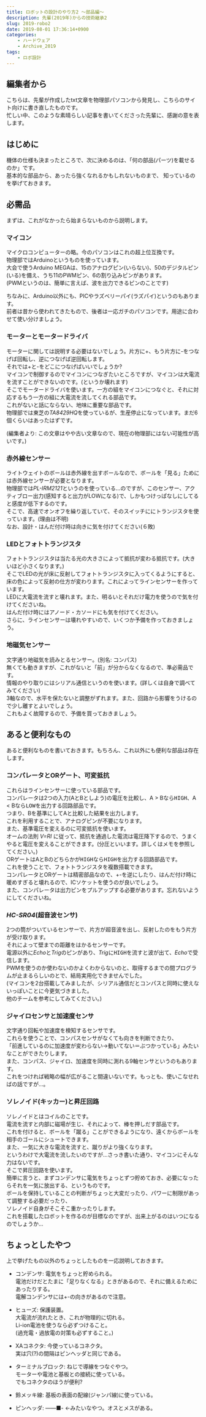 ```yaml
---
title: ロボットの設計のやり方2 ～部品編～
description: 先輩(2019年)からの技術継承2
slug: 2019-robo2
date: 2019-08-01 17:36:14+0900
categories:
    - ハードウェア
    - Archive_2019
tags: 
    - ロボ設計
---
```


## 編集者から
こちらは、先輩が作成したtxt文章を物理部パソコンから発見し、こちらのサイト向けに書き直したものです。<br />
忙しい中、このような素晴らしい記事を書いてくださった先輩に、感謝の意を表します。<br />

## はじめに
機体の仕様も決まったところで、次に決めるのは、「何の部品(パーツ)を載せるのか」です。<br />
基本的な部品から、あったら強くなれるかもしれないものまで、
知っているのを挙げておきます。

## 必需品
まずは、これがなかったら始まらないものから説明します。

### マイコン
マイクロコンピューターの略。今のパソコンはこれの超上位互換です。<br />
物理部ではArduinoというものを使っています。<br />
大会で使うArduino MEGAは、15のアナログピン(いらない)、50のデジタルピン(いる)を備え、うち11のPWMピン、6の割り込みピンがあります。<br />
(PWMというのは、簡単に言えば、波を出力できるピンのことです)

ちなみに、Arduino以外にも、PICやラズベリーパイ(ラズパイ)というのもあります。<br />
前者は昔から使われてきたもので、後者は一応ガチのパソコンです。用途に合わせて使い分けましょう。

### モーターとモータードライバ
モーターに関しては説明する必要はないでしょう。片方に+、もう片方に-をつなげば回転し、逆につなげば逆回転します。<br />
それでは+と-をどこにつなげばいいでしょうか?<br />
マイコンで制御するのでマイコンにつなぎたいところですが、マイコンは大電流を流すことができないのです。(というか壊れます)<br />
そこでモータードライバを使います。一方の組をマイコンにつなぐと、それに対応するもう一方の組に大電流を流してくれる部品です。<br />
これがないと話にならない、地味に重要な部品です。<br />
物理部では東芝の*TA8429HQ*を使っているが、生産停止になっています。まだ6個くらいはあったはずです。

(編集者より: この文章はやや古い文章なので、現在の物理部にはない可能性が高いです。)

### 赤外線センサー
ライトウェイトのボールは赤外線を出すボールなので、ボールを「見る」ためには赤外線センサーが必要となります。<br />
物理部では*PL-IRM2121*というのを使っている…のですが、このセンサー、アクティブロー出力(感知すると出力がLOWになる)で、しかもつけっぱなしにしてると感度が低下するのです。<br />
そこで、高速でオンオフを繰り返していて、そのスイッチににトランジスタを使っています。(理由は不明)<br />
なお、設計・はんだ付け時は向きに気を付けてください(６敗)

### LEDとフォトトランジスタ
フォトトランジスタは当たる光の大きさによって抵抗が変わる抵抗です。(大きいほど小さくなります。)<br />
そこでLEDの光が床に反射してフォトトランジスタに入ってくるようにすると、床の色によって反射の仕方が変わります。これによってラインセンサーを作っています。<br />
LEDに大電流を流すと壊れます。また、明るいとそれだけ電力を使うので気を付けてくださいね。<br />
はんだ付け時にはアノード・カソードにも気を付けてください。<br />
さらに、ラインセンサーは壊れやすいので、いくつか予備を作っておきましょう。

### 地磁気センサー
文字通り地磁気を読みとるセンサー。(別名: コンパス)<br />
無くても動きますが、これがないと「前」が分からなくなるので、準必需品です。<br />
情報のやり取りにはシリアル通信というのを使います。(詳しくは自身で調べてみてください)<br />
3軸なので、水平を保たないと調整がずれます。また、回路から影響をうけるので少し離すとよいでしょう。<br />
これもよく故障するので、予備を買っておきましょう。

## あると便利なもの
あると便利なものを書いておきます。もちろん、これ以外にも便利な部品は存在します。

### コンパレータとORゲート、可変抵抗
これらはラインセンサーに使っている部品です。<br />
コンパレータは2つの入力(AとBとしよう)の電圧を比較し、A > Bなら<kbd>HIGH</kbd>、A < Bなら<kbd>LOW</kbd>を出力する回路部品です。<br />
つまり、Bを基準にしてAと比較した結果を出力します。<br />
これを利用することで、アナログピンが不要になります。<br />
また、基準電圧を変えるのに可変抵抗を使います。<br />
オームの法則 *V=RI* に従って、抵抗を通過した電流は電圧降下するので、うまくやると電圧を変えることができます。(分圧といいます。詳しくはメモを参照してください。)<br />
ORゲートはAとBのどちらかが<kbd>HIGH</kbd>なら<kbd>HIGH</kbd>を出力する回路部品です。<br />
これを使うことで、フォトトランジスタを複数搭載できます。<br />
コンパレータとORゲートは精密部品なので、+-を逆にしたり、はんだ付け時に暖めすぎると壊れるので、ICソケットを使うのが良いでしょう。<br />
また、コンパレータは出力ピンをプルアップする必要があります。忘れないようにしてくださいね。

### *HC-SR04*(超音波センサ)
2つの筒がついているセンサーで、片方が超音波を出し、反射したのをもう片方が受け取ります。<br />
それによって壁までの距離をはかるセンサーです。<br />
電源以外に*Echo*と*Trig*のピンがあり、*Trig*に<kbd>HIGH</kbd>を流すと波が出て、*Echo*で受信します。<br />
PWMを使うのか使わないのかよくわからないのと、取得するまでの間プログラムが止まるらしいのとで、結局実用化できませんでした。<br />
(マイコンを2台搭載してみましたが、シリアル通信だとコンパスと同時に使えないっぽいことに今更気づきました。<br />
他のチームを参考にしてみてください。)

### ジャイロセンサと加速度センサ
文字通り回転や加速度を検知するセンサです。<br />
これらを使うことで、コンパスセンサがなくても向きを判断できたり、<br />
「前進しているのに加速度が変わらない→動いてない＝ぶつかっている」みたいなことができたりします。<br />
また、コンパス、ジャイロ、加速度を同時に測れる9軸センサというのもあります。<br />
これをつければ戦略の幅が広がること間違いないです。もっとも、使いこなせればの話ですが…。<br />

### ソレノイド(キッカー)と昇圧回路
ソレノイドとはコイルのことです。<br />
電流を流すと内部に磁場が生じ、それによって、棒を押しだす部品です。<br />
これを付けると、ボールを「蹴る」ことができるようになり、遠くからボールを相手のゴールにシュートできます。<br />
また、一気に大きな電流を流すと、蹴りがより強くなります。<br />
というわけで大電流を流したいのですが…さっき書いた通り、マイコンにそんな力はないです。<br />
そこで昇圧回路を使います。<br />
簡単に言うと、まずコンデンサに電気をちょっとずつ貯めておき、必要になったらそれを一気に放出する、というものです。<br />
ボールを保持していることの判断がちょっと大変だったり、パワーに制限があって調整する必要だったり、<br />
ソレノイド自身がそこそこ重かったりします。<br />
これを搭載したロボットを作るのが目標なのですが、出来上がるのはいつになるのでしょうか…<br />

## ちょっとしたやつ
上で挙げたもの以外のちょっとしたものを一応説明しておきます。<br />

- コンデンサ: 電気をちょっと貯められる。<br />
電池だけだとたまに「足りなくなる」ときがあるので、それに備えるためにあったりする。<br />
電解コンデンサには+-の向きがあるので注意。

- ヒューズ: 保護装置。<br />
大電流が流れたとき、これが物理的に切れる。<br />
Li-ion電池を使うなら必ずつけること。<br />
(過充電・過放電の対策も必ずすること。)

- XAコネクタ: 今使っているコネクタ。<br />
実は穴(?)の間隔はピンヘッダと同じである。

- ターミナルブロック: ねじで導線をつなぐやつ。<br />
モーターや電池と基板との接続に使っている。<br />
でもコネクタのほうが便利?

- 鈴メッキ線: 基板の表面の配線(ジャンパ線)に使っている。

- ピンヘッダ: ――■- ←みたいなやつ。オスとメスがある。